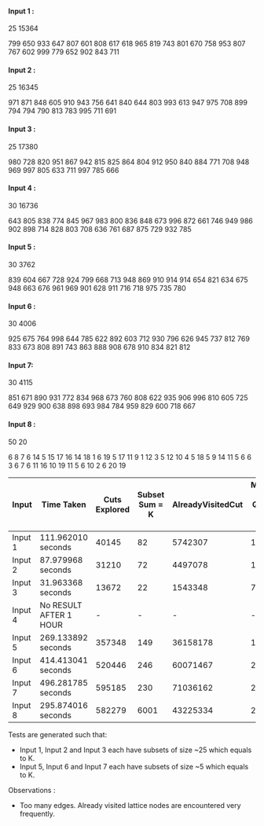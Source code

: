 #### Input 1 :
25 15364

799 650 933 647 807 601 808 617 618 965 819 743 801 670 758 953 807 767 602 999 779 652 902 843 711

#### Input 2 :
25 16345

971 871 848 605 910 943 756 641 840 644 803 993 613 947 975 708 899 794 794 790 813 783 995 711 691

#### Input 3 : 
25 17380

980 728 820 951 867 942 815 825 864 804 912 950 840 884 771 708 948 969 997 805 633 711 997 785 666


#### Input 4 : 
30 16736

643 805 838 774 845 967 983 800 836 848 673 996 872 661 746 949 986 902 898 714 828 803 708 636 761 687 875 729 932 785

#### Input 5 : 
30 3762

839 604 667 728 924 799 668 713 948 869 910 914 914 654 821 634 675 948 663 676 961 969 901 628 911 716 718 975 735 780


#### Input 6 : 
30 4006

925 675 764 998 644 785 622 892 603 712 930 796 626 945 737 812 769 833 673 808 891 743 863 888 908 678 910 834 821 812

#### Input 7:
30 4115

851 671 890 931 772 834 968 673 760 808 622 935 906 996 810 605 725 649 929 900 638 898 693 984 784 959 829 600 718 667

#### Input 8 : 
50 20

6 8 7 6 14 5 15 17 16 14 18 1 6 19 5 17 11 9 1 12 3 5 12 10 4 5 18 5 9 14 11 5 6 6 3 6 7 6 11 16 10 19 11 5 6 10 2 6 20 19


| Input | Time Taken | Cuts Explored | Subset Sum = K | AlreadyVisitedCut | Maximum Size of Queue at any Instant |
|-------|-------------|---------------|----------------|-------------------|--------------------------------------|
| Input 1  | 111.962010 seconds | 40145 | 82 | 5742307 | 18246 |
| Input 2  | 87.979968 seconds  | 31210 | 72 | 4497078 | 14752 |
| Input 3  | 31.963368 seconds  | 13672 | 22 | 1543348 | 7121 |
| Input 4  | No RESULT AFTER 1 HOUR | - | - | - | - |
| Input 5  | 269.133892 seconds | 357348 | 149 | 36158178 | 162965 |
| Input 6  | 414.413041 seconds | 520446 | 246 | 60071467 | 236625 |
| Input 7  | 496.281785 seconds | 595185 | 230 | 71036162 | 259711 |
| Input 8  | 295.874016 seconds | 582279 | 6001 | 43225334 | 228176 |

Tests are generated such that:
- Input 1, Input 2 and Input 3 each have subsets of size ~25 which equals to K.
- Input 5, Input 6 and Input 7 each have subsets of size ~5 which equals to K.

Observations : 
- Too many edges. Already visited lattice nodes are encountered very frequently.